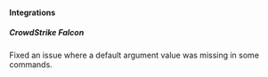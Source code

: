 
#### Integrations

##### CrowdStrike Falcon

Fixed an issue where a default argument value was missing in some commands.
